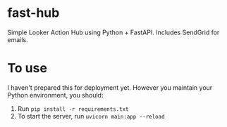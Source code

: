 # fast-hub
Simple Looker Action Hub using Python + FastAPI. Includes SendGrid for emails.

# To use
I haven't prepared this for deployment yet. However you maintain your Python environment, you should:

1. Run `pip install -r requirements.txt`
2. To start the server, run `uvicorn main:app --reload`
